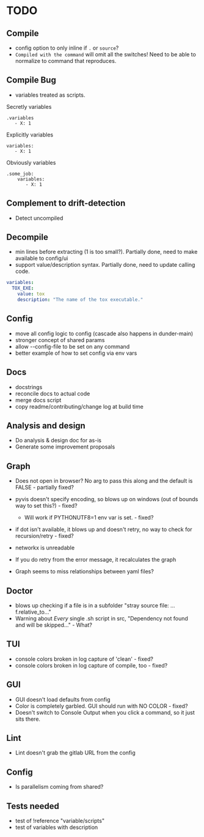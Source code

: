# TODO

## Compile

- config option to only inline if `.` or `source`?
- `Compiled with the command` will omit all the switches! Need to be able to normalize to command that reproduces.

## Compile Bug
- variables treated as scripts.

Secretly variables
```
.variables
   - X: 1
```

Explicitly variables
```
variables:
   - X: 1
```

Obviously variables
```
.some_job:
    variables:
       - X: 1
```


## Complement to drift-detection

- Detect uncompiled

## Decompile

- min lines before extracting (1 is too small?). Partially done, need to make available to config/ui
- support value/description syntax. Partially done, need to update calling code.

```yaml
variables:
  TOX_EXE:
    value: tox
    description: "The name of the tox executable."
```

## Config

- move all config logic to config (cascade also happens in dunder-main)
- stronger concept of shared params
- allow --config-file to be set on any command
- better example of how to set config via env vars


## Docs

- docstrings
- reconcile docs to actual code
- merge docs script
- copy readme/contributing/change log at build time

## Analysis and design

- Do analysis & design doc for as-is
- Generate some improvement proposals

## Graph

- Does not open in browser? No arg to pass this along and the default is FALSE   - partially fixed?
- pyvis doesn't specify encoding, so blows up on windows (out of bounds way to set this?) - fixed?
  - Will work if PYTHONUTF8=1  env var is set.   - fixed?
- if dot isn't available, it blows up and doesn't retry, no way to check for recursion/retry  - fixed?

- networkx is unreadable
- If you do retry from the error message, it recalculates the graph
- Graph seems to miss relationships between yaml files?

## Doctor

- blows up checking if a file is in a subfolder "stray source file: ... f.relative_to..."
- Warning about *Every* single .sh script in src, "Dependency not found and will be skipped..." - What?

## TUI

- console colors broken in log capture of 'clean' - fixed?
- console colors broken in log capture of compile, too - fixed?


## GUI

- GUI doesn't load defaults from config
- Color is completely garbled. GUI should run with NO COLOR - fixed?
- Doesn't switch to Console Output when you click a command, so it just sits there.

## Lint

- Lint doesn't grab the gitlab URL from the config


## Config

- Is parallelism coming from shared?

## Tests needed
- test of !reference "variable/scripts"
- test of variables with description


